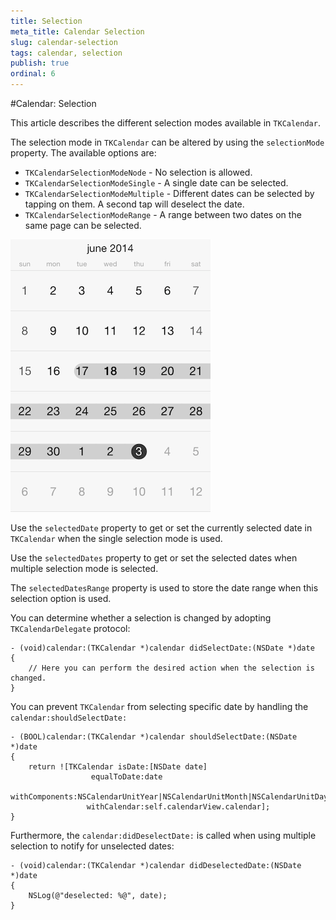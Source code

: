 ```yaml
---
title: Selection
meta_title: Calendar Selection
slug: calendar-selection
tags: calendar, selection
publish: true
ordinal: 6
---
```


#Calendar: Selection

This article describes the different selection modes available in <code>TKCalendar</code>.
 
The selection mode in <code>TKCalendar</code> can be altered by using the <code>selectionMode</code> property. The available options are:

- <code>TKCalendarSelectionModeNode</code> - No selection is allowed.
- <code>TKCalendarSelectionModeSingle</code> - A single date can be selected.
- <code>TKCalendarSelectionModeMultiple</code> - Different dates can be selected by tapping on them. A second tap will deselect the date.
- <code>TKCalendarSelectionModeRange</code> - A range between two dates on the same page can be selected.

<img src="../images/calendar-selection001.png" />

Use the <code>selectedDate</code> property to get or set the currently selected date in <code>TKCalendar</code> when the single selection mode is used.

Use the <code>selectedDates</code> property to get or set the selected dates when multiple selection mode is selected.

The <code>selectedDatesRange</code> property is used to store the date range when this selection option is used.

You can determine whether a selection is changed by adopting <code>TKCalendarDelegate</code> protocol:

	- (void)calendar:(TKCalendar *)calendar didSelectDate:(NSDate *)date
	{
		// Here you can perform the desired action when the selection is changed.
	}
	
You can prevent <code>TKCalendar</code> from selecting specific date by handling the <code>calendar:shouldSelectDate:</code>

	- (BOOL)calendar:(TKCalendar *)calendar shouldSelectDate:(NSDate *)date
	{
    	return ![TKCalendar isDate:[NSDate date]
        	          equalToDate:date
            	   withComponents:NSCalendarUnitYear|NSCalendarUnitMonth|NSCalendarUnitDay
                	 withCalendar:self.calendarView.calendar];
	}
	
Furthermore, the <code>calendar:didDeselectDate:</code> is called when using multiple selection to notify for unselected dates:

	- (void)calendar:(TKCalendar *)calendar didDeselectedDate:(NSDate *)date
	{
    	NSLog(@"deselected: %@", date);
	}
